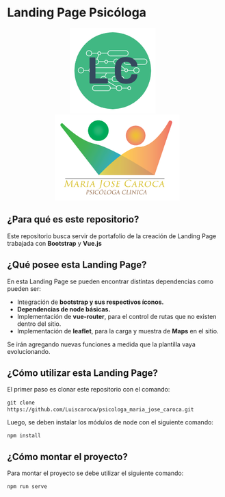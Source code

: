# Landing Page Psicóloga

<p align="center">
  <img src=src/assets/LC_logo.png alt="Logo Luis Caroca" style="height: 200px; margin-right: 10px;"/>
  <img src=src/assets/logo.png alt="Logo Psicóloga" style="height: 200px; margin-left: 10px;"/>
</p>

## ¿Para qué es este repositorio?

Este repositorio busca servir de portafolio de la creación de Landing Page trabajada con <strong>Bootstrap</strong> y <strong>Vue.js</strong>

## ¿Qué posee esta Landing Page?

En esta Landing Page se pueden encontrar distintas dependencias como pueden ser:

- Integración de <strong>bootstrap y sus respectivos íconos.</strong>
- <strong>Dependencias de node básicas.</strong>
- Implementación de <strong>vue-router</strong>, para el control de rutas que no existen dentro del sitio.
- Implementación de <strong>leaflet</strong>, para la carga y muestra de <strong>Maps</strong> en el sitio.

Se irán agregando nuevas funciones a medida que la plantilla vaya evolucionando.

## ¿Cómo utilizar esta Landing Page?

El primer paso es clonar este repositorio con el comando:
```
git clone https://github.com/Luiscaroca/psicologa_maria_jose_caroca.git
```
Luego, se deben instalar los módulos de node con el siguiente comando:
```
npm install
```

## ¿Cómo montar el proyecto?

Para montar el proyecto se debe utilizar el siguiente comando:
```
npm run serve
```